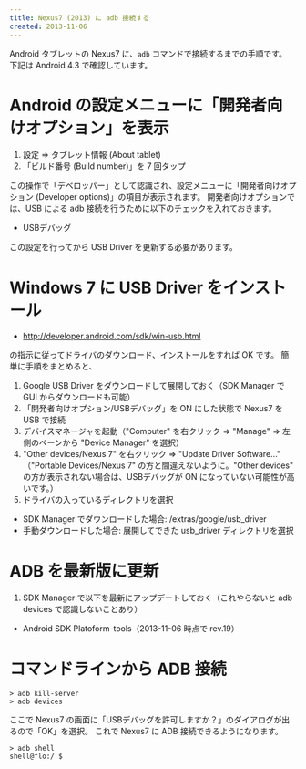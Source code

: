 ```yaml
---
title: Nexus7 (2013) に adb 接続する
created: 2013-11-06
---
```


Android タブレットの Nexus7 に、`adb` コマンドで接続するまでの手順です。
下記は Android 4.3 で確認しています。

Android の設定メニューに「開発者向けオプション」を表示
====

1. 設定 => タブレット情報 (About tablet)
2. 「ビルド番号 (Build number)」を 7 回タップ

この操作で「デベロッパー」として認識され、設定メニューに「開発者向けオプション (Developer options)」の項目が表示されます。
開発者向けオプションでは、USB による adb 接続を行うために以下のチェックを入れておきます。

* USBデバッグ

この設定を行ってから USB Driver を更新する必要があります。


Windows 7 に USB Driver をインストール
====

* http://developer.android.com/sdk/win-usb.html

の指示に従ってドライバのダウンロード、インストールをすれば OK です。
簡単に手順をまとめると、

1. Google USB Driver をダウンロードして展開しておく（SDK Manager で GUI からダウンロードも可能）
2. 「開発者向けオプション/USBデバッグ」を ON にした状態で Nexus7 を USB で接続
3. デバイスマネージャを起動（"Computer" を右クリック => "Manage" => 左側のペーンから "Device Manager" を選択）
4. "Other devices/Nexus 7" を右クリック => "Update Driver Software..."
   （"Portable Devices/Nexus 7" の方と間違えないように。"Other devices" の方が表示されない場合は、USBデバッグが ON になっていない可能性が高いです。）
5. ドライバの入っているディレクトリを選択
  - SDK Manager でダウンロードした場合: <android-sdk>/extras/google/usb_driver
  - 手動ダウンロードした場合: 展開してできた usb_driver ディレクトリを選択


ADB を最新版に更新
====

1. SDK Manager で以下を最新にアップデートしておく（これやらないと adb devices で認識しないことあり）
  - Android SDK Platoform-tools（2013-11-06 時点で rev.19）


コマンドラインから ADB 接続
====

```
> adb kill-server
> adb devices
```

ここで Nexus7 の画面に「USBデバッグを許可しますか？」のダイアログが出るので「OK」を選択。
これで Nexus7 に ADB 接続できるようになります。

```
> adb shell
shell@flo:/ $
```

